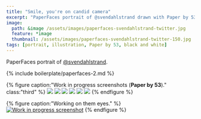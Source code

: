 ```yaml
---
title: "Smile, you're on candid camera"
excerpt: "PaperFaces portrait of @svendahlstrand drawn with Paper by 53 on an iPad."
image: 
  path: &image /assets/images/paperfaces-svendahlstrand-twitter.jpg 
  feature: *image
  thumbnail: /assets/images/paperfaces-svendahlstrand-twitter-150.jpg
tags: [portrait, illustration, Paper by 53, black and white]
---
```


PaperFaces portrait of [@svendahlstrand](http://twitter.com/svendahlstrand).

{% include boilerplate/paperfaces-2.md %}

{% figure caption:"Work in progress screenshots (**Paper by 53**)." class:"third" %}
[![](/assets/images/paperfaces-svendahlstrand-process-1-600.jpg)](/assets/images/paperfaces-svendahlstrand-process-1-lg.jpg)
[![](/assets/images/paperfaces-svendahlstrand-process-2-600.jpg)](/assets/images/paperfaces-svendahlstrand-process-2-lg.jpg)
[![](/assets/images/paperfaces-svendahlstrand-process-3-600.jpg)](/assets/images/paperfaces-svendahlstrand-process-3-lg.jpg)
[![](/assets/images/paperfaces-svendahlstrand-process-4-600.jpg)](/assets/images/paperfaces-svendahlstrand-process-4-lg.jpg)
[![](/assets/images/paperfaces-svendahlstrand-process-5-600.jpg)](/assets/images/paperfaces-svendahlstrand-process-5-lg.jpg)
[![](/assets/images/paperfaces-svendahlstrand-process-6-600.jpg)](/assets/images/paperfaces-svendahlstrand-process-6-lg.jpg)
{% endfigure %}

{% figure caption:"Working on them eyes." %}
[![Work in progress screenshot](/assets/images/paperfaces-svendahlstrand-process-7-750.jpg)](/assets/images/paperfaces-svendahlstrand-process-7-lg.jpg)
{% endfigure %}
